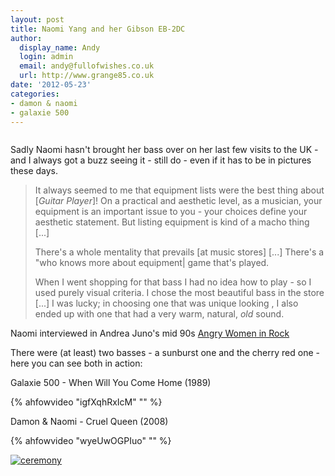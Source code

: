 ```yaml
---
layout: post
title: Naomi Yang and her Gibson EB-2DC
author:
  display_name: Andy
  login: admin
  email: andy@fullofwishes.co.uk
  url: http://www.grange85.co.uk
date: '2012-05-23'
categories:
- damon & naomi
- galaxie 500
---
```

<p><img alt="" src="https://media.fullofwishes.co.uk/images/misc/naomi-89-07.jpg" title="Naomi in 1989 and 2007" class="aligncenter" /></p>
<p>Sadly Naomi hasn't brought her bass over on her last few visits to the UK - and I always got a buzz seeing it - still do - even if it has to be in pictures these days. </p>
<blockquote><p>It always seemed to me that equipment lists were the best thing about [<em>Guitar Player</em>]! On a practical and aesthetic level, as a musician, your equipment is an important issue to you - your choices define your aesthetic statement. But listing equipment is kind of a macho thing [...] </p>
<p>There's a whole mentality that prevails [at music stores] [...] There's a "who knows more about equipment| game that's played.</p>
<p>When I went shopping for that bass I had no idea how to play - so I used purely visual criteria. I chose the most beautiful bass in the store [...] I was lucky; in choosing one that was unique looking , I also ended up with one that had a very warm, natural, <em>old</em> sound.</p></blockquote>
<p>Naomi interviewed in Andrea Juno's mid 90s <a href="http://www.amazon.com/gp/product/0965104206/ref=as_li_ss_tl?ie=UTF8&tag=aheadfullofwi-20&linkCode=as2&camp=1789&creative=390957&creativeASIN=0965104206">Angry Women in Rock</a></p>
<p>There were (at least) two basses - a sunburst one and the cherry red one - here you can see both in action:</p>
<p>Galaxie 500 - When Will You Come Home (1989)<br />

{% ahfowvideo "igfXqhRxIcM" "" %}

<p>Damon & Naomi - Cruel Queen (2008)<br />

{% ahfowvideo "wyeUwOGPIuo" "" %}

<p><a href="http://www.flickr.com/photos/shangai_produzione/3331817856/" title="ceremony by banned, on Flickr"><img class="aligncenter" src="https://farm4.staticflickr.com/3617/3331817856_8f2e0a31fa.jpg" alt="ceremony"></a></p>
